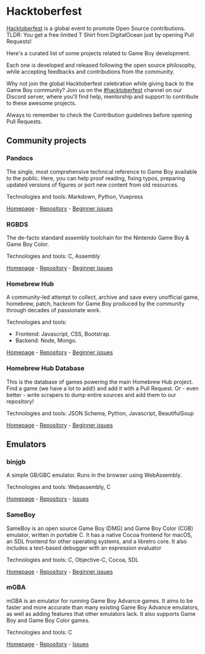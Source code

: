 # Hacktoberfest

[Hacktoberfest](https://hacktoberfest.digitalocean.com/) is a global event to promote Open Source contributions. TLDR: You get a free limited T Shirt from DigitalOcean just by opening Pull Requests!

Here's a curated list of some projects related to Game Boy development.

Each one is developed and released following the open source philosophy, while accepting feedbacks and contributions from the community.

Why not join the global Hacktoberfest celebration while giving back to the Game Boy community? Join us on the [#hacktoberfest](https://discord.gg/Hz9JsyW) channel on our Discord server, where you'll find help, mentorship and support to contribute to these awesome projects.

Always to remember to check the Contribution guidelines before opening Pull Requests.

## Community projects

### Pandocs

The single, most comprehensive technical reference to Game Boy available to the public. Here, you can help proof reading, fixing typos, preparing updated versions of figures or port new content from old resources.

Technologies and tools: Markdown, Python, Vuepress

[Homepage](https://gbdev.io/pandocs/) - [Repository](https://github.com/gbdev/pandocs) - [Beginner issues](https://github.com/gbdev/pandocs/issues?q=is%3Aissue+is%3Aopen+label%3AHacktoberfest)

### RGBDS

The de-facto standard assembly toolchain for the Nintendo Game Boy & Game Boy Color.

Technologies and tools: C, Assembly

[Homepage](https://rgbds.gbdev.io/) - [Repository](https://github.com/gbdev/rgbds) - [Beginner issues](https://github.com/gbdev/rgbds/issues?q=is%3Aissue+is%3Aopen+label%3Ahacktoberfest)

### Homebrew Hub

A community-led attempt to collect, archive and save every unofficial game, homebrew, patch, hackrom for Game Boy produced by the community through decades of passionate work.

Technologies and tools: 

- Frontend: Javascript, CSS, Bootstrap.
- Backend: Node, Mongo.

[Homepage](https://hh.gbdev.io/) - [Repository](https://github.com/gbdev/homebrewhub) - [Beginner issues](https://github.com/gbdev/homebrewhub/issues?q=is%3Aissue+is%3Aopen+label%3Ahacktoberfest)

### Homebrew Hub Database

This is the database of games powering the main Homebrew Hub project. Find a game (we have a lot to add!) and add it with a Pull Request. Or - even better - write scrapers to dump entire sources and add them to our repository!

Technologies and tools: JSON Schema, Python, Javascript, BeautifulSoup

[Homepage](https://hh.gbdev.io/) - [Repository](https://github.com/gbdev/database) - [Beginner issues](https://github.com/gbdev/database/issues?q=is%3Aissue+is%3Aopen+label%3AHacktoberfest)

## Emulators

### binjgb

A simple GB/GBC emulator. Runs in the browser using WebAssembly.

Technologies and tools: Webassembly, C

[Homepage](http://binji.github.io/binjgb/) - [Repository](https://github.com/binji/binjgb) - [Issues](https://github.com/binji/binjgb/issues )

### SameBoy

SameBoy is an open source Game Boy (DMG) and Game Boy Color (CGB) emulator, written in portable C. It has a native Cocoa frontend for macOS, an SDL frontend for other operating systems, and a libretro core. It also includes a text-based debugger with an expression evaluator

Technologies and tools: C, Objective-C, Cocoa, SDL

[Homepage](https://sameboy.github.io/) - [Repository](https://github.com/LIJI32/SameBoy) - [Beginner issues](https://github.com/LIJI32/SameBoy/issues?q=is%3Aissue+is%3Aopen+label%3AHacktoberfest)

### mGBA

mGBA is an emulator for running Game Boy Advance games. It aims to be faster and more accurate than many existing Game Boy Advance emulators, as well as adding features that other emulators lack. It also supports Game Boy and Game Boy Color games.

Technologies and tools: C

[Homepage](https://mgba.io/) - [Repository](https://github.com/mgba-emu/mgba) - [Issues](https://github.com/mgba-emu/mgba/issues)

